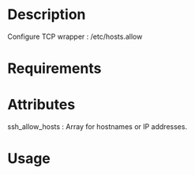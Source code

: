Description
===========
Configure TCP wrapper : /etc/hosts.allow

Requirements
============

Attributes
==========
ssh_allow_hosts : Array for hostnames or IP addresses.

Usage
=====

